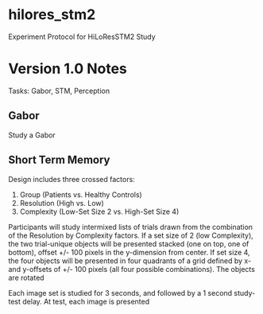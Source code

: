 # hilores_stm2

Experiment Protocol for HiLoResSTM2 Study

# Version 1.0 Notes

Tasks: Gabor, STM, Perception

## Gabor

Study a Gabor 

## Short Term Memory

Design includes three crossed factors: 
1. Group (Patients vs. Healthy Controls)
2. Resolution (High vs. Low)
3. Complexity (Low-Set Size 2 vs. High-Set Size 4)

Participants will study intermixed lists of trials drawn from the combination of the Resolution by Complexity factors. 
If a set size of 2 (low Complexity), the two trial-unique objects will be presented stacked (one on top, one of bottom), offset
+/- 100 pixels in the y-dimension from center. If set size 4, the four objects will be presented in four quadrants of a grid 
defined by x- and y-offsets of +/- 100 pixels (all four possible combinations). The objects are rotated


Each image set is studied for 3 seconds, and 
followed by a 1 second study-test delay. At test, each image is presented
